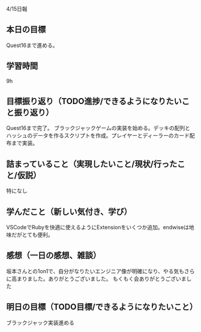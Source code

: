 4/15日報
## 本日の目標
Quest16まで進める。
## 学習時間
9h
## 目標振り返り（TODO進捗/できるようになりたいこと振り返り）
Quest16まで完了。
ブラックジャックゲームの実装を始める。デッキの配列とハッシュのデータを作るスクリプトを作成。プレイヤーとディーラーのカード配布まで実装。
## 詰まっていること（実現したいこと/現状/行ったこと/仮説）
特になし
## 学んだこと（新しい気付き、学び）
VSCodeでRubyを快適に使えるようにExtensionをいくつか追加。endwiseは地味だがとても便利。
## 感想（一日の感想、雑談）
坂本さんとの1on1で、自分がなりたいエンジニア像が明確になり、やる気もさらに高まりました。ありがとうございました。
もくもく会ありがとうございました
## 明日の目標（TODO目標/できるようになりたいこと）
ブラックジャック実装進める
